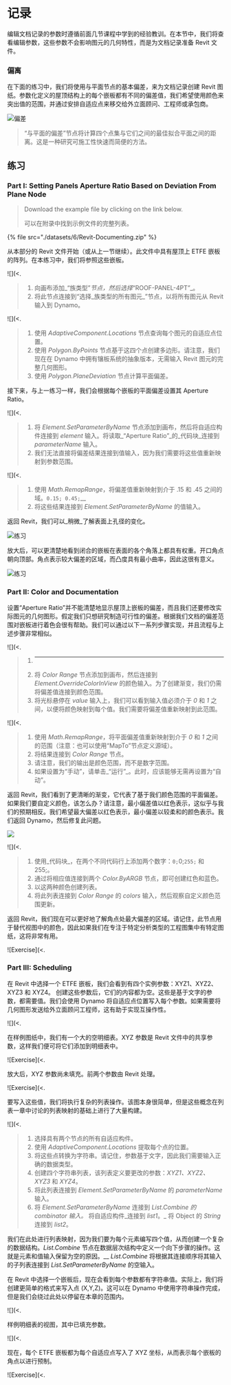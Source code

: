 # 记录

编辑文档记录的参数时遵循前面几节课程中学到的经验教训。在本节中，我们将查看编辑参数，这些参数不会影响图元的几何特性，而是为文档记录准备 Revit 文件。

### 偏离

在下面的练习中，我们将使用与平面节点的基本偏差，来为文档记录创建 Revit 图纸。参数化定义的屋顶结构上的每个嵌板都有不同的偏差值，我们希望使用颜色来突出值的范围，并通过安排自适应点来移交给外立面顾问、工程师或承包商。

![偏差](./images/6/deviation.jpg)

> “与平面的偏差”节点将计算四个点集与它们之间的最佳拟合平面之间的距离。这是一种研究可施工性快速而简便的方法。

## 练习

### Part I: Setting Panels Aperture Ratio Based on Deviation From Plane Node

> Download the example file by clicking on the link below.
>
> 可以在附录中找到示例文件的完整列表。

{% file src="./datasets/6/Revit-Documenting.zip" %}

从本部分的 Revit 文件开始（或从上一节继续）。此文件中具有屋顶上 ETFE 嵌板的阵列。在本练习中，我们将参照这些嵌板。

![](<.

> 1. 向画布添加_“族类型”_节点，然后选择_“ROOF-PANEL-4PT”_。
> 2. 将此节点连接到“选择_族类型的所有图元_”节点，以将所有图元从 Revit 输入到 Dynamo。

![](<.

> 1. 使用 _AdaptiveComponent.Locations_ 节点查询每个图元的自适应点位置。
> 2. 使用 _Polygon.ByPoints_ 节点基于这四个点创建多边形。请注意，我们现在在 Dynamo 中拥有镶板系统的抽象版本，无需输入 Revit 图元的完整几何图形。
> 3. 使用 _Polygon.PlaneDeviation_ 节点计算平面偏差。

接下来，与上一练习一样，我们会根据每个嵌板的平面偏差设置其 Aperture Ratio。

![](<.

> 1. 将 _Element.SetParameterByName_ 节点添加到画布，然后将自适应构件连接到 _element_ 输入。将读取_“Aperture Ratio”_的_代码块_连接到 _parameterName_ 输入。
> 2. 我们无法直接将偏差结果连接到值输入，因为我们需要将这些值重新映射到参数范围。

![](<.

> 1. 使用 _Math.RemapRange_，将偏差值重新映射到介于 .15 和 .45 之间的域。`0.15; 0.45;`__
> 2. 将这些结果连接到 _Element.SetParameterByName_ 的值输入。

返回 Revit，我们可以_稍微_了解表面上孔径的变化。

![练习](./images/6/13.jpg)

放大后，可以更清楚地看到闭合的嵌板在表面的各个角落上都具有权重。开口角点朝向顶部。角点表示较大偏差的区域，而凸度具有最小曲率，因此这很有意义。

![练习](./images/6/13a.jpg)

### Part II: Color and Documentation

设置“Aperture Ratio”并不能清楚地显示屋顶上嵌板的偏差，而且我们还要修改实际图元的几何图形。假定我们只想研究制造可行性的偏差。根据我们文档的偏差范围对嵌板进行着色会很有帮助。我们可以通过以下一系列步骤实现，并且流程与上述步骤非常相似。

![](<.

> 1. ____
> 2. 将 _Color Range_ 节点添加到画布，然后连接到 _Element.OverrideColorInView_ 的颜色输入。为了创建渐变，我们仍需将偏差值连接到颜色范围。
> 3. 将光标悬停在 _value_ 输入上，我们可以看到输入值必须介于 _0_ 和 _1_ 之间，以便将颜色映射到每个值。我们需要将偏差值重新映射到此范围。

![](<.

> 1. 使用 _Math.RemapRange_，将平面偏差值重新映射到介于 _0_ 和 _1_ 之间的范围（注意：也可以使用“MapTo”节点定义源域）。
> 2. 将结果连接到 _Color Range_ 节点。
> 3. 请注意，我们的输出是颜色范围，而不是数字范围。
> 4. 如果设置为“手动”，请单击_“运行”_。此时，应该能够无需再设置为“自动”。

返回 Revit，我们看到了更清晰的渐变，它代表了基于我们颜色范围的平面偏差。如果我们要自定义颜色，该怎么办？请注意，最小偏差值以红色表示，这似乎与我们的预期相反。我们希望最大偏差以红色表示，最小偏差以较柔和的颜色表示。我们返回 Dynamo，然后修复此问题。

![](./images/6/09.jpg)

![](<.

> 1. 使用_代码块_，在两个不同代码行上添加两个数字：`0;`0;`255;` 和 255;。
> 2. 通过将相应值连接到两个 _Color.ByARGB_ 节点，即可创建红色和蓝色。
> 3. 以这两种颜色创建列表。
> 4. 将此列表连接到 _Color Range_ 的 _colors_ 输入，然后观察自定义颜色范围更新。

返回 Revit，我们现在可以更好地了解角点处最大偏差的区域。请记住，此节点用于替代视图中的颜色，因此如果我们在专注于特定分析类型的工程图集中有特定图纸，这将非常有用。

![Exercise](<.

### Part III: Scheduling

在 Revit 中选择一个 ETFE 嵌板，我们会看到有四个实例参数：XYZ1、XYZ2、XYZ3 和 XYZ4。 创建这些参数后，它们的内容都为空。这些是基于文字的参数，都需要值。我们会使用 Dynamo 将自适应点位置写入每个参数。如果需要将几何图形发送给外立面顾问工程师，这有助于实现互操作性。

![](<.

在样例图纸中，我们有一个大的空明细表。XYZ 参数是 Revit 文件中的共享参数，这样我们便可将它们添加到明细表中。

![Exercise](<.

放大后，XYZ 参数尚未填充。前两个参数由 Revit 处理。

![Exercise](<.

要写入这些值，我们将执行复杂的列表操作。该图本身很简单，但是这些概念在列表一章中讨论的列表映射的基础上进行了大量构建。

![](<.

> 1. 选择具有两个节点的所有自适应构件。
> 2. 使用 _AdaptiveComponent.Locations_ 提取每个点的位置。
> 3. 将这些点转换为字符串。请记住，参数基于文字，因此我们需要输入正确的数据类型。
> 4. 创建四个字符串列表，该列表定义要更改的参数：_XYZ1、XYZ2、XYZ3_ 和 _XYZ4_。
> 5. 将此列表连接到 _Element.SetParameterByName_ 的 _parameterName_ 输入。
> 6. 将 _Element.SetParameterByName_ 连接到 _List.Combine 的 _combinator_ 输入。_ 将自适应构件_连接到 _list1_。_ 将 Object 的 _String_ 连接到 _list2_。

我们在此处进行列表映射，因为我们要为每个元素编写四个值，从而创建一个复杂的数据结构。_List.Combine_ 节点在数据层次结构中定义一个向下步骤的操作。这就是元素和值输入保留为空的原因。__ _List.Combine_ 将根据其连接顺序将其输入的子列表连接到 _List.SetParameterByName_ 的空输入。

在 Revit 中选择一个嵌板后，现在会看到每个参数都有字符串值。实际上，我们将创建更简单的格式来写入点 (X,Y,Z)。这可以在 Dynamo 中使用字符串操作完成，但是我们会绕过此处以停留在本章的范围内。

![](<.

样例明细表的视图，其中已填充参数。

![](<.

现在，每个 ETFE 嵌板都为每个自适应点写入了 XYZ 坐标，从而表示每个嵌板的角点以进行预制。

![Exercise](<.
